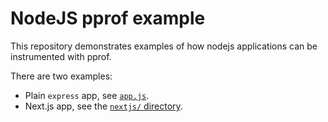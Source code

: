 # NodeJS pprof example

This repository demonstrates examples of how nodejs applications can be instrumented with pprof.

There are two examples:

* Plain `express` app, see [`app.js`](./app.js).
* Next.js app, see the [`nextjs/` directory](./nextjs/).
